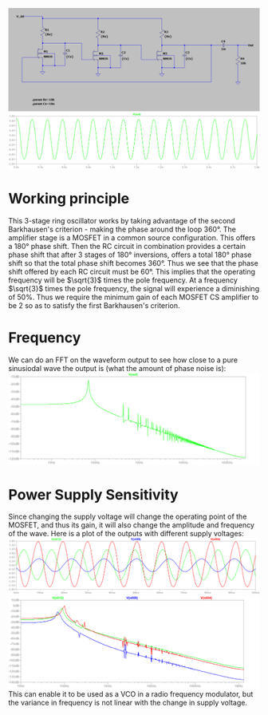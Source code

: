 ![](Pasted%20image%2020250707115647.png)
![](Pasted%20image%2020250707130821.png)
# Working principle
This 3-stage ring oscillator works by taking advantage of the second Barkhausen's criterion - making the phase around the loop 360°.
The amplifier stage is a MOSFET in a common source configuration. This offers a 180° phase shift. Then the RC circuit in combination provides a certain phase shift that after 3 stages of 180° inversions, offers a total 180° phase shift so that the total phase shift becomes 360°.
Thus we see that the phase shift offered by each RC circuit must be 60°. This implies that the operating frequency will be $\sqrt{3}$ times the pole frequency.
At a frequency $\sqrt{3}$ times the pole frequency, the signal will experience a diminishing of 50%.
Thus we require the minimum gain of each MOSFET CS amplifier to be 2 so as to satisfy the first Barkhausen's criterion.
# Frequency
We can do an FFT on the waveform output to see how close to a pure sinusiodal wave the output is (what the amount of phase noise is):
![](Pasted%20image%2020250707134923.png)
# Power Supply Sensitivity
Since changing the supply voltage will change the operating point of the MOSFET, and thus its gain, it will also change the amplitude and frequency of the wave. 
Here is a plot of the outputs with different supply voltages:
![](Pasted%20image%2020250707135901.png)
![](Pasted%20image%2020250707135930.png)
This can enable it to be used as a VCO in a radio frequency modulator, but the variance in frequency is not linear with the change in supply voltage.
